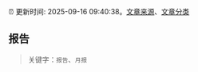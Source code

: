 :alarm_clock: 更新时间: 2025-09-16 09:40:38。[文章来源](/README.md)、[文章分类](/TAGS.md)

## 报告


> 关键字：`报告`、`月报`



